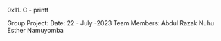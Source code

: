 0x11. C - printf

Group Project:
Date: 22 - July -2023
Team Members:
Abdul Razak Nuhu
Esther Namuyomba
